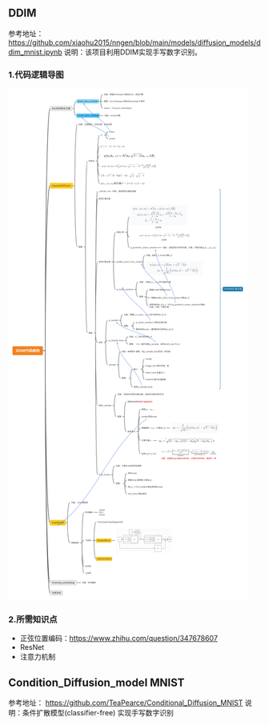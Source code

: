## DDIM
参考地址：https://github.com/xiaohu2015/nngen/blob/main/models/diffusion_models/ddim_mnist.ipynb
说明：该项目利用DDIM实现手写数字识别。

### 1.代码逻辑导图
![DDIM](./DDIM代码结构.jpg)
### 2.所需知识点
+ 正弦位置编码：https://www.zhihu.com/question/347678607
+ ResNet
+ 注意力机制

## Condition_Diffusion_model MNIST
参考地址：
https://github.com/TeaPearce/Conditional_Diffusion_MNIST
说明：条件扩散模型(classifier-free) 实现手写数字识别



